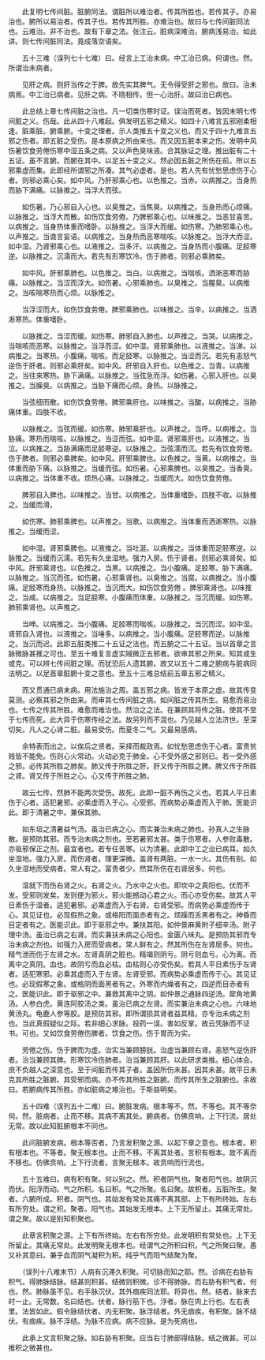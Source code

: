 <!-- { "loadSidebar": true } -->
　　此复明七传间脏。脏腑同法。谓脏所以难治者。传其所胜也。若传其子。亦易治也。腑所以易治者。传其子也。若传其所胜。亦难治也。故曰与七传间脏同法也。云难治。非不治也。故有下章之法。张注云。脏病深难治。腑病浅易治。如此讲。则七传间脏同法。竟成落空语矣。

　　五十三难（误列七十七难）曰。经言上工治未病。中工治已病。何谓也。然。所谓治未病者。

　　见肝之病。则肝当传之于脾。故先实其脾气。无令得受肝之邪也。故曰。治未病焉。中工治已病者。见肝之病。不晓相传。但一心治肝。故曰治已病也。

　　此总结上章七传间脏之治也。凡一切类伤寒时证。误治而死者。皆因未明七传间脏之义。伤哉。此从四十八难起。俱发明五邪之精义。如四十八难言五邪刚柔相逢。脏乘脏。腑乘腑。十变之理者。示人类推五十变之义也。而又于四十九难言五邪之伤者。即五脏之受伤。是本原病之所由来也。而又因五脏本来之伤。发明中风伤暑饮食劳倦伤寒中湿五条之病。又以声色臭味液。合其脉证之理。推出脏有二十五证。虽不言腑。而腑在其中。以足五十变之义。然必因五脏之所伤在前。所以五邪乘虚而集。此即经所谓邪之所凑。其气必虚者。是也。若人先有忧愁思虑伤于心者。则邪必乘心矣。如中风。乃肝邪乘心也。以色推之。当赤。以病推之。当身热而胁下满痛。以脉推之。当浮大而弦。

　　如伤暑。乃心邪自入心也。以臭推之。当焦臭。以病推之。当身热而心烦痛。以脉推之。当浮大而散。如伤饮食劳倦。乃脾邪乘心也。以味推之。当恶甘喜苦。以病推之。当身热体重而嗜卧。以脉推之。当浮大而缓。如伤寒。乃肺邪乘心也。以声推之。当谵言妄语。以病推之。当身热而恶寒喘咳。以脉推之。当浮大而涩。如中湿。乃肾邪乘心也。以液推之。当多汗。以病推之。当身热而小腹痛。足胫寒逆。以脉推之。沉濡而大。若先有形寒饮冷。伤于肺者。则邪必乘肺矣。

　　如中风。肝邪乘肺也。以色推之。当白。以病推之。当喘咳。洒淅恶寒而胁痛。以脉推之。当涩而浮大。如伤暑。心邪乘肺也。以臭推之。当腥臭。以病推之。当咳喘寒热而心烦。以脉推之。

　　当浮涩而大。如伤饮食劳倦。脾邪乘肺也。以味推之。当辛。以病推之。当洒淅寒热。体重嗜卧。

　　以脉推之。当涩而缓。如伤寒。肺邪自入肺也。以声推之。当哭。以病推之。当喘咳而恶寒。以脉推之。当浮而涩。如中湿。肾邪乘肺也。以液推之。当涕。以病推之。当寒热。小腹痛。喘咳。而足胫寒。以脉推之。当涩而沉。若先有恚怒气逆伤于肝者。则邪必乘肝矣。如中风。肝邪自入肝也。以色推之。当青。以病推之。当往来寒热。胁下满痛。以脉推之。当弦急而浮。如伤暑。心邪入肝也。以臭推之。当臊臭。以病推之。当胁下痛而心烦。身热。以脉推之。

　　当弦细而散。如伤饮食劳倦。脾邪乘肝也。以味推之。当酸。以病推之。当胁痛体重。四肢不收。

　　以脉推之。当弦而缓。如伤寒。肺邪乘肝也。以声推之。当呼。以病推之。当胁痛。寒热而喘咳。以脉推之。当涩而弦。如中湿。肾邪乘肝也。以液推之。当泣。以病推之。当胁满痛而足胫寒逆。以脉推之。当弦濡而沉。若先有饮食劳倦。伤于脾者。则邪必乘脾矣。如中风。肝邪乘脾也。以色推之。当黄。以病推之。当体重而胁下痛。以脉推之。当缓而弦。如伤暑。心邪乘脾也。以臭推之。当香臭。以病推之。当体重不收。烦热心痛。以脉推之。当缓而大。如伤饮食劳倦。

　　脾邪自入脾也。以味推之。当甘。以病推之。当体重嗜卧。四肢不收。以脉推之。当缓而滑。

　　如伤寒。肺邪乘脾也。以声推之。当歌。以病推之。当体重而洒淅寒热。以脉推之。当缓而涩。

　　如中湿。肾邪乘脾也。以液推之。当吐涎。以病推之。当体重而足胫寒逆。以脉推之。当缓而沉濡。若先有久坐湿地。强力入房。伤于肾者。则邪必乘肾矣。如中风。肝邪乘肾也。以色推之。当黑。以病推之。当小腹痛。足胫寒。胁下满痛。以脉推之。当沉而弦。如伤暑。心邪乘肾也。以臭推之。当腐。以病推之。当小腹痛。足胫寒而身热。以脉推之。当沉而大。如伤饮食劳倦 。脾邪乘肾也。以味推之。当咸。以病推之。当足胫寒。小腹痛而体重。以脉推之。当沉而缓。如伤寒。肺邪乘肾也。以声推之。

　　当呻。以病推之。当小腹痛。足胫寒而喘咳。以脉推之。当沉而涩。如中湿。肾邪自入肾也。以液推之。当唾多。以病推之。当小腹痛。足胫寒而逆。以脉推之。当沉而迟。此即五脏类推二十五证之法也。而五腑之二十五证。当以首章之言脉微脉甚推之可也。至五十难复言虚实贼微正五邪者。欲审其邪之所来。知其或生或克。可以辨七传间脏之理。而犹恐后人遗其腑。故又以五十二难之腑病与脏病同法明之。以足首章脏腑十变之意也。至五十三难总结前五章五邪之精义。

　　而又贯通已病未病。用法施治之周。盖五邪之病。皆发于本原之虚。故其传变莫测。必察其邪之所由来。而审其七传间脏之病。如间脏之传其所生。易愈而易治也。七传之传其所胜。难愈而难治也。然治之之法。在兼顾其将传之脏。使其不至于七传而死。此大异于伤寒传经之法。故另列而不混也。乃见越人立法济世。至深切矣。凡人之心肾二脏。最易受伤。而夏冬二气。又最易感病。

　　余特表而出之。以俟后之贤者。采择而裁政焉。如忧愁思虑伤于心者。富贵贫贱皆不能免。伤则心火常动。火动必克于肺金。心不受外感之邪则已。若一受外感之邪。必传其所胜之肺矣。肺又传于所胜之肝。肝又传于所胜之脾。脾又传于所胜之肾。肾又传于所胜之心。心又传于所胜之肺。

　　故云七传。然肺不能两次受伤。故死。此即一脏不再伤之义也。若其人平日素伤于心者。适犯暑邪。必乘虚而入于心。心受邪。而病势必乘虚而入于肺。医能识此。即于清暑之中。兼保其肺。

　　如东垣之清暑益气汤。虽治已病之心。而实兼治未病之肺也。孙真人之生脉散。是预防其邪。而专治未病之剂也。至若暑邪太甚。类于伤寒者。人参败毒散。亦驱邪保正之剂。最宜者也。若专任苦寒。以为清暑。此即中工之治已病耳。如久坐湿地。强力入房。而伤肾者。理更深微。盖肾有两脏。一水一火。其伤有别。如久坐湿地而受病者。常人有之。富贵者少。然其所伤在右肾居多。何也。

　　湿就下而伤右肾之火。右肾之火。乃水中之火也。即坎中之真阳也。伏而不发。受邪则发矣。发则便为邪火。邪火能撼动心君之火。而心亦受伤矣。故其人平日素伤于湿者。适犯暑邪。必乘虚而入于右肾。右肾受邪。而病势必乘虚而传于心。其见证也。必现假热之象。或格阳而面赤者有之。烦躁而舌黑者有之。神昏而目定者有之。医能识此。即于驱邪之中。兼扶其阳。如仲景麻黄附子细辛汤。附子理中汤。虽治已病之右肾。而实兼扶未病之心阳也。金匮八味丸。是预防其邪而专治未病之剂也。如强力入房而受病者。常人鲜有之。然其所伤在左肾居多。何也。精气泄而伤于左肾之水。左肾真阴之脏也。精竭则阴亏。阴亏则血亏。心为离。而离中之真阴。血也。故阴亏而血必枯。血枯则心亦受伤矣。若其人平日素伤于左肾者。适犯寒邪。必乘其虚而入于左肾。左肾受邪。而病势必乘虚而传于心。其见证也。必现假寒之象。或格阴而面黑者有之。外寒而内燥者有之。四逆而目赤者有之。医能识此。即于驱邪之中。兼救其离中之阴。如仲景之通脉四逆汤。犀角地黄汤。人参白虎。黄连阿胶汤之类。虽治已病之左肾。而实兼治未病之心也。六味地黄汤丸。龟鹿人参等胶。是预防其邪。即所谓损其肾者益其精。亦专治未病之剂也。当此真假疑似之际。若非细心求脉。投药一误。害如反掌。故云凭脉而不证书。可也。又如饮食劳倦伤脾者。饮食之伤。伤于胃而为实。

　　劳倦之伤。伤于脾而为虚。治实当兼顾膀胱。治虚当兼顾右肾。恚怒气逆伤肝者。治当兼顾其脾。形寒饮冷伤肺者。治当兼顾其肝。以此研求类推。细心体会。庶不负越人之深意也。至于间脏而传其子者。盖因所伤未甚。因其未甚。故平日未克其所胜之脏腑。其受邪而病。亦不传其所胜之脏腑。而传其所生之脏腑也。余故曰。若腑病传其所胜。亦如脏病之难治也。于斯益明矣。

　　五十四难（误列五十二难）曰。腑脏发病。根本等不。然。不等也。其不等奈何。然。脏病者。止而不移。其病不离其处。腑病者。仿佛贲响。上下行流。居处无常。故以此知脏腑根本不同也。

　　此问脏腑发病。根本等否者。乃言发积聚之源。以起下章之意也。根本者。积有根本也。不等者。聚无根本也。止而不移。不离其处者。言积有根本。故不离而不移也。仿佛贲响。上下行流者。言聚无根本。故贲响而行流也。

　　五十五难曰。病有积有聚。何以别之。然。积者阴气也。聚者阳气也。故阴沉而伏。阳浮而动。气之所积。名曰积。气之所聚。名曰聚。故积者。五脏所生。聚者。六腑所成。积者。阴气也。其始发有常处其痛不离其部。上下有所终始。左右有所穷处。谓之积。聚者。阳气也。其始发无根本。上下无所留止。其痛无常处。谓之聚。故以是别知积聚也。

　　此章言积聚之源。上下有所终始。左右有所穷处。此发明积有常处也。上下无所留止。其痛无常处。此发明聚无根本也。经谓气之所积曰积。气之所聚曰聚。愚又补其意曰。兼乎血而阴气凝积为积。纯乎气而阳气结聚为聚。

　　（误列十八难末节）人病有沉滞久积聚。可切脉而知之耶。然。诊病在右胁有积气。得肺脉结脉。结甚则积甚。结微则积微。诊不得肺脉。而右胁有积气者。何也。然。肺脉虽不见。右手脉沉伏。其外痼疾同法耶。将异也。然。结者。脉来去时一止。无常数。名曰结也。伏者。脉行筋下也。浮者。脉在肉上行也。左右表里。法皆如此。假令脉结伏者。内无积聚。脉浮结者。外无痼疾。有积聚。脉不结伏。有痼疾。脉不浮结。为脉不应病。病不应脉。是为死病也。

　　此承上文言积聚之脉。如右胁有积聚。应当右寸肺部得结脉。结之微甚。可以推积之微甚也。

